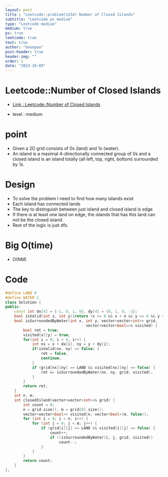 ```yaml
---
layout: post
title : "Leetcode::problem(1254) Number of Closed Islands"
subtitle: "Leetcode ps medium"
type: "Leetcode medium"
medium: true
ps: true
leetcode: true
text: true
author: "beenpow"
post-header: true
header-img: ""
order: 1
date: "2023-10-09"
---
```


# Leetcode::Number of Closed Islands
- [Link : Leetcode::Number of Closed Islands](https://leetcode.com/problems/number-of-closed-islands/)

- level : medium

# point
- Given a 2D grid consists of 0s (land) and 1s (water).
- An island is a maximal 4-directionally connected group of 0s and a closed island is an island totally (all left, top, right, bottom) surrounded by 1s.

# Design
- To solve the problem I need to find how many islands exist
- Each island has connected lands
- The key to distinguish between just island and closed island is edge
- If there is at least one land on edge, the islands that has this land can not be the closed island.
- Rest of the logic is just dfs.


# Big O(time)
- O(NM)

# Code

```cpp
#define LAND 0
#define WATER 1
class Solution {
public:
    const int dx[4] = {-1, 0, 1, 0}, dy[4] = {0, 1, 0, -1};
    bool isValid(int x, int y){return (x >= 0 && x < n && y >= 0 && y < m);}
    bool isSurroundedByWater(int x, int y, vector<vector<int>> grid, 
                                    vector<vector<bool>>& visited) {
        bool ret = true;
        visited[x][y] = true;
        for(int i = 0; i < 4; i++) {
            int nx = x + dx[i], ny = y + dy[i];
            if(isValid(nx, ny) == false) {
                ret = false;
                continue;
            }
            if (grid[nx][ny] == LAND && visited[nx][ny] == false) {
                ret &= isSurroundedByWater(nx, ny, grid, visited);
            }
        }
        return ret;
    }
    int n, m;
    int closedIsland(vector<vector<int>>& grid) {
        int count = 0;
        n = grid.size(), m = grid[0].size();
        vector<vector<bool>> visited(n, vector<bool>(m, false));
        for (int i = 0; i < n; i++) {
            for (int j = 0; j < m; j++) {
                if (grid[i][j] == LAND && visited[i][j] == false) {
                    count++;
                    if (!isSurroundedByWater(i, j, grid, visited))
                        count--;
                }
            }
        }
        return count;
    }
};
```
